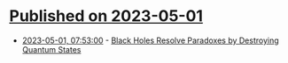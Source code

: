 # [Published on 2023-05-01](index.md)

* [2023-05-01, 07:53:00](https://soylentnews.org/article.pl?sid=23/04/30/1356230&from=rss) - [Black Holes Resolve Paradoxes by Destroying Quantum States](https://soylentnews.org/article.pl?sid=23/04/30/1356230&from=rss)
